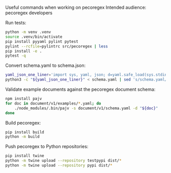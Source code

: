 Useful commands when working on pecoregex
Intended audience: pecoregex developers

Run tests:
```bash
python -m venv .venv
source .venv/bin/activate
pip install pyyaml pylint pytest
pylint --rcfile=pylintrc src/pecoregex | less
pip install -e .
pytest -q
```

Convert schema.yaml to schema.json:
```bash
yaml_json_one_liner='import sys, yaml, json; d=yaml.safe_load(sys.stdin.read()); print(json.dumps(d, indent="\t"))'
python3 -c "${yaml_json_one_liner}" < schema.yaml | sed 's/schema.yaml/schema.json/g' > schema.json
```

Validate example documents against the pecoregex document schema:
```bash
npm install pajv
for doc in document/v1/examples/*.yaml; do
	./node_modules/.bin/pajv -s document/v1/schema.yaml -d "${doc}"
done
```

Build pecoregex:
```bash
pip install build
python -m build
```

Push pecoregex to Python repositories:
```bash
pip install twine
python -m twine upload --repository testpypi dist/*
python -m twine upload --repository pypi dist/*
```
